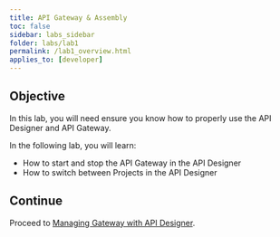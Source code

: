 ```yaml
---
title: API Gateway & Assembly
toc: false
sidebar: labs_sidebar
folder: labs/lab1
permalink: /lab1_overview.html
applies_to: [developer]
---
```


## Objective

In this lab, you will need ensure you know how to properly use the API Designer and API Gateway.  

In the following lab, you will learn:

+ How to start and stop the API Gateway in the API Designer
+ How to switch between Projects in the API Designer

## Continue

Proceed to [Managing Gateway with API Designer](lab1_managing_gateway.html).